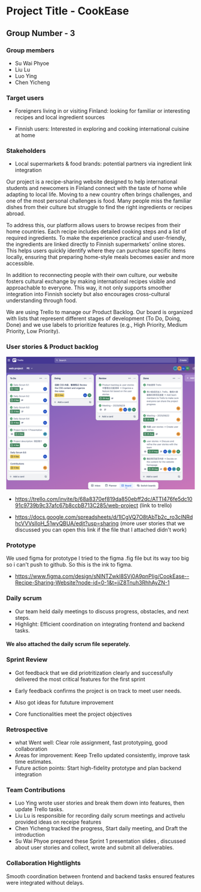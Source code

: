 # Project Title - CookEase
## Group Number - 3
### Group members
- Su Wai Phyoe
- Liu Lu
- Luo Ying
- Chen Yicheng

### Target users
- Foreigners living in or visiting Finland: looking for familiar or interesting recipes and local ingredient sources

- Finnish users: Interested in exploring and cooking international cuisine at home

### Stakeholders
- Local supermarkets & food brands: potential partners via ingredient link integration

Our project is a recipe-sharing website designed to help international students and newcomers in Finland connect with the taste of home while adapting to local life. Moving to a new country often brings challenges, and one of the most personal challenges is food. Many people miss the familiar dishes from their culture but struggle to find the right ingredients or recipes abroad.

To address this, our platform allows users to browse recipes from their home countries. Each recipe includes detailed cooking steps and a list of required ingredients. To make the experience practical and user-friendly, the ingredients are linked directly to Finnish supermarkets’ online stores. This helps users quickly identify where they can purchase specific items locally, ensuring that preparing home-style meals becomes easier and more accessible.

In addition to reconnecting people with their own culture, our website fosters cultural exchange by making international recipes visible and approachable to everyone. This way, it not only supports smoother integration into Finnish society but also encourages cross-cultural understanding through food.

We are using Trello to manage our Product Backlog. Our board is organized with lists that represent different stages of development (To Do, Doing, Done) and we use labels to prioritize features (e.g., High Priority, Medium Priority, Low Priority).

### User stories & Product backlog

![screenshot of Trello](images/trelloscreenshot.png)

- https://trello.com/invite/b/68a8370ef819da850ebff2dc/ATTI476fe5dc1091c9739b9c37afc67b8ccbB713C285/web-project (link to trello)

- https://docs.google.com/spreadsheets/d/1lCgVQ7O8tAbTb2c_ro3cINRdhcVVVsIIoH_51wyQBUA/edit?usp=sharing  (more user stories that we discussed you can open this link if the file that I attached didn't work)

### Prototype

We used figma for prototype
I tried to the figma .fig file but its way too big so i can't push to github. So this is the ink to figma.

- https://www.figma.com/design/sNlNTZwkl8SVj0A9pnPIig/CookEase--Recipe-Sharing-Website?node-id=0-1&t=jjZ8Tnuh3RhhAyZN-1
 
### Daily scrum

- Our team held daily meetings to discuss progress, obstacles, and next steps.
- Highlight: Efficient coordination on integrating frontend and backend tasks.

#### We also attached the daily scrum file seperately.


### Sprint Review

- Got feedback that we did priotritization clearly and successfully delivered the most critical features for the first sprint

- Early feedback confirms the project is on track to meet user needs.

- Also got ideas for fututure improvement 

- Core functionalities meet the project objectives

### Retrospective

- what Went well: Clear  role assignment, fast prototyping, good collaboration
- Areas for improvement:  Keep Trello updated consistently, improve task time estimates.
- Future action points: Start high-fidelity prototype and plan backend integration

### Team Contributions

* Luo Ying wrote user stories and break them down into features, then update Trello tasks.
* Liu Lu  is responsible for recording daily scrum meetings and activelu provided ideas on receipe features
* Chen Yicheng tracked the progress,  Start daily meeting, and Draft the introduction
* Su Wai Phyoe prepared these Sprint 1 presentation slides , discussed about user stories and collect, wrote and submit all deliverables.

### Collaboration Hightlights
Smooth coordination between frontend and backend tasks ensured features were integrated without delays.






